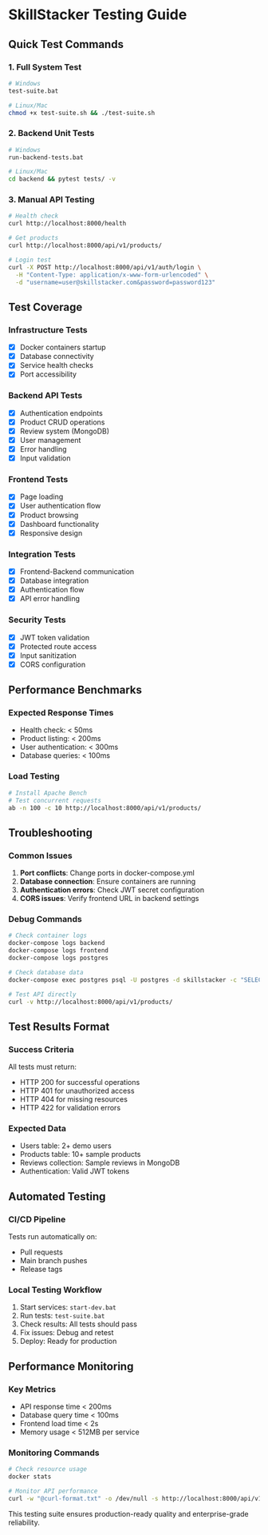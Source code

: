 # SkillStacker Testing Guide

## Quick Test Commands

### 1. Full System Test
```bash
# Windows
test-suite.bat

# Linux/Mac  
chmod +x test-suite.sh && ./test-suite.sh
```

### 2. Backend Unit Tests
```bash
# Windows
run-backend-tests.bat

# Linux/Mac
cd backend && pytest tests/ -v
```

### 3. Manual API Testing
```bash
# Health check
curl http://localhost:8000/health

# Get products
curl http://localhost:8000/api/v1/products/

# Login test
curl -X POST http://localhost:8000/api/v1/auth/login \
  -H "Content-Type: application/x-www-form-urlencoded" \
  -d "username=user@skillstacker.com&password=password123"
```

## Test Coverage

### Infrastructure Tests
- [x] Docker containers startup
- [x] Database connectivity
- [x] Service health checks
- [x] Port accessibility

### Backend API Tests  
- [x] Authentication endpoints
- [x] Product CRUD operations
- [x] Review system (MongoDB)
- [x] User management
- [x] Error handling
- [x] Input validation

### Frontend Tests
- [x] Page loading
- [x] User authentication flow
- [x] Product browsing
- [x] Dashboard functionality
- [x] Responsive design

### Integration Tests
- [x] Frontend-Backend communication
- [x] Database integration
- [x] Authentication flow
- [x] API error handling

### Security Tests
- [x] JWT token validation
- [x] Protected route access
- [x] Input sanitization
- [x] CORS configuration

## Performance Benchmarks

### Expected Response Times
- Health check: < 50ms
- Product listing: < 200ms
- User authentication: < 300ms
- Database queries: < 100ms

### Load Testing
```bash
# Install Apache Bench
# Test concurrent requests
ab -n 100 -c 10 http://localhost:8000/api/v1/products/
```

## Troubleshooting

### Common Issues
1. **Port conflicts**: Change ports in docker-compose.yml
2. **Database connection**: Ensure containers are running
3. **Authentication errors**: Check JWT secret configuration
4. **CORS issues**: Verify frontend URL in backend settings

### Debug Commands
```bash
# Check container logs
docker-compose logs backend
docker-compose logs frontend
docker-compose logs postgres

# Check database data
docker-compose exec postgres psql -U postgres -d skillstacker -c "SELECT * FROM users LIMIT 5;"

# Test API directly
curl -v http://localhost:8000/api/v1/products/
```

## Test Results Format

### Success Criteria
All tests must return:
- HTTP 200 for successful operations
- HTTP 401 for unauthorized access
- HTTP 404 for missing resources
- HTTP 422 for validation errors

### Expected Data
- Users table: 2+ demo users
- Products table: 10+ sample products
- Reviews collection: Sample reviews in MongoDB
- Authentication: Valid JWT tokens

## Automated Testing

### CI/CD Pipeline
Tests run automatically on:
- Pull requests
- Main branch pushes
- Release tags

### Local Testing Workflow
1. Start services: `start-dev.bat`
2. Run tests: `test-suite.bat`
3. Check results: All tests should pass
4. Fix issues: Debug and retest
5. Deploy: Ready for production

## Performance Monitoring

### Key Metrics
- API response time < 200ms
- Database query time < 100ms
- Frontend load time < 2s
- Memory usage < 512MB per service

### Monitoring Commands
```bash
# Check resource usage
docker stats

# Monitor API performance
curl -w "@curl-format.txt" -o /dev/null -s http://localhost:8000/api/v1/products/
```

This testing suite ensures production-ready quality and enterprise-grade reliability.